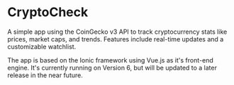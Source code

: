 # CryptoCheck
 A simple app using the CoinGecko v3 API to track cryptocurrency stats like prices, market caps, and trends. Features include real-time updates and a customizable watchlist.

 The app is based on the Ionic framework using Vue.js as it's front-end engine.
 It's currently running on Version 6, but will be updated to a later release in the near future.
